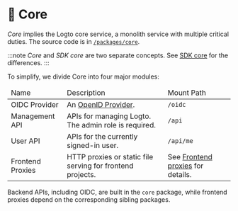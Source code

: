 # 🧱 Core

*Core* implies the Logto core service, a monolith service with multiple critical duties. The source code is in [`/packages/core`](https://github.com/logto-io/logto/tree/master/packages/core).

:::note
*Core* and *SDK core* are two separate concepts. See [SDK core](#) for the differences.
:::

To simplify, we divide Core into four major modules:

<table>
<thead>
  <tr><td>Name</td><td>Description</td><td>Mount Path</td></tr>
</thead>
<tbody>
  <tr>
    <td>OIDC Provider</td>
    <td>An <a href="https://openid.net/specs/openid-connect-core-1_0.html" target="_blank">OpenID Provider</a>.</td>
    <td><code>/oidc</code></td>
  </tr>
  <tr>
    <td>Management API</td>
    <td>APIs for managing Logto. The admin role is required.</td>
    <td><code>/api</code></td>
  </tr>
  <tr>
    <td>User API</td>
    <td>APIs for the currently signed-in user.</td>
    <td><code>/api/me</code></td>
  </tr>
  <tr>
    <td>Frontend Proxies</td>
    <td>HTTP proxies or static file serving for frontend projects.</td>
    <td>See <a href="#">Frontend proxies</a> for details.</td>
  </tr>
</tbody>
</table>

Backend APIs, including OIDC, are built in the `core` package, while frontend proxies depend on the corresponding sibling packages.
